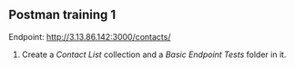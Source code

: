 ## Postman training 1

Endpoint: http://3.13.86.142:3000/contacts/

1. Create a *Contact List* collection and a *Basic Endpoint Tests* folder in it.
